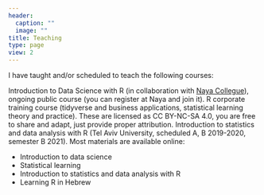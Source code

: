 ```yaml
---
header:
  caption: ""
  image: ""
title: Teaching
type: page
view: 2
---
```


I have taught and/or scheduled to teach the following courses:

Introduction to Data Science with R (in collaboration with [Naya Collegue](https://www.naya-college.co.il/courses/predictive-analytics-with-r/)), ongoing public course (you can register at Naya and join it).
R corporate training course (tidyverse and business applications, statistical learning theory and practice). These are licensed as CC BY-NC-SA 4.0, you are free to share and adapt, just provide proper attribution.
Introduction to statistics and data analysis with R (Tel Aviv University, scheduled A, B 2019-2020, semester B 2021).
Most materials are available online:

   * Introduction to data science
   * Statistical learning
   * Introduction to statistics and data analysis with R
   * Learning R in Hebrew